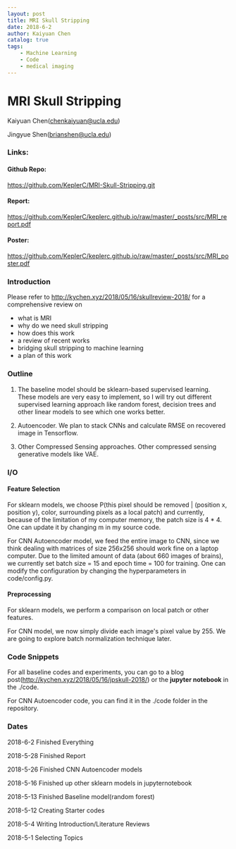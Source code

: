 ```yaml
---
layout: post
title: MRI Skull Stripping
date: 2018-6-2
author: Kaiyuan Chen
catalog: true
tags:
    - Machine Learning
    - Code
    - medical imaging
---
```



# MRI Skull Stripping

Kaiyuan Chen(chenkaiyuan@ucla.edu)

Jingyue Shen(brianshen@ucla.edu)

### Links:
#### Github Repo:
https://github.com/KeplerC/MRI-Skull-Stripping.git
#### Report:
https://github.com/KeplerC/keplerc.github.io/raw/master/_posts/src/MRI_report.pdf
#### Poster:
https://github.com/KeplerC/keplerc.github.io/raw/master/_posts/src/MRI_poster.pdf

### Introduction 
Please refer to
http://kychen.xyz/2018/05/16/skullreview-2018/
for a comprehensive review on
* what is MRI
* why do we need skull stripping
* how does this work
* a review of recent works
* bridging skull stripping to machine learning
* a plan of this work

### Outline

1) The baseline model should be sklearn-based supervised learning. These models are very easy to implement, so I will try out different supervised learning approach like random forest, decision trees and other linear models to see which one works better. 

2) Autoencoder. We plan to stack CNNs and calculate RMSE on recovered image in Tensorflow. 

3) Other Compressed Sensing approaches. Other compressed sensing generative models like VAE. 

### I/O
#### Feature Selection

For sklearn models, we choose 
P(this pixel should be removed | (position x, position y), color, surrounding pixels as a local patch) 
and currently, because of the limitation of my computer memory, the patch size is 4 * 4. One can update it by changing m in my source code. 

For CNN Autoencoder model, we feed the entire image to CNN, since we think dealing with matrices of size 256x256 should work fine on a laptop computer. Due to the limited amount of data (about 660 images of brains), we currently set batch size = 15
and epoch time = 100 for training. One can modify the configuration by changing the hyperparameters in code/config.py.

#### Preprocessing
For sklearn models,  we perform a comparison on local patch or other features.

For CNN model, we now simply divide each image's pixel value by 255. We are going to explore batch normalization technique later.

### Code Snippets 

For all baseline codes and experiments, you can go to a blog post(http://kychen.xyz/2018/05/16/jpskull-2018/) or the **jupyter notebook** in the ./code. 

For CNN Autoencoder code, you can find it in the ./code folder in the repository.

### Dates 

2018-6-2 Finished Everything

2018-5-28 Finished Report

2018-5-26 Finished CNN Autoencoder models

2018-5-16 Finished up other sklearn models in jupyternotebook

2018-5-13 Finished Baseline model(random forest)

2018-5-12 Creating Starter codes 

2018-5-4 Writing Introduction/Literature Reviews 

2018-5-1 Selecting Topics 
